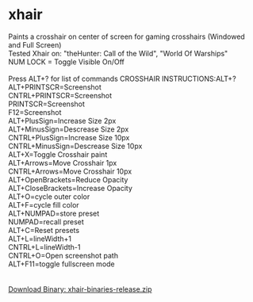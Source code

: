 # xhair
Paints a crosshair on center of screen for gaming crosshairs (Windowed and Full Screen)<br/>
Tested Xhair on: "theHunter: Call of the Wild", "World Of Warships"<br/>
NUM LOCK = Toggle Visible On/Off<br/><br/>
Press ALT+? for list of commands
CROSSHAIR INSTRUCTIONS:ALT+?<br/>
ALT+PRINTSCR=Screenshot<br/>
CNTRL+PRINTSCR=Screenshot<br/>
PRINTSCR=Screenshot<br/>
F12=Screenshot<br/>
ALT+PlusSign=Increase Size 2px<br/>
ALT+MinusSign=Descrease Size 2px<br/>
CNTRL+PlusSign=Increase Size 10px<br/>
CNTRL+MinusSign=Descrease Size 10px<br/>
ALT+X=Toggle Crosshair paint<br/>
ALT+Arrows=Move Crosshair 1px<br/>
CNTRL+Arrows=Move Crosshair 10px<br/>
ALT+OpenBrackets=Reduce Opacity<br/>
ALT+CloseBrackets=Increase Opacity<br/>
ALT+O=cycle outer color<br/>
ALT+F=cycle fill color<br/>
ALT+NUMPAD=store preset<br/>
NUMPAD=recall preset<br/>
ALT+C=Reset presets<br/>
ALT+L=lineWidth+1<br/>
CNTRL+L=lineWidth-1<br/>
CNTRL+O=Open screenshot path<br/>
ALT+F11=toggle fullscreen mode<br/>
<br/>
<br/>
<a href="http://www.nk-inc.com/downloads/fn/xhair-binaries-release.zip">Download Binary: xhair-binaries-release.zip</a>
